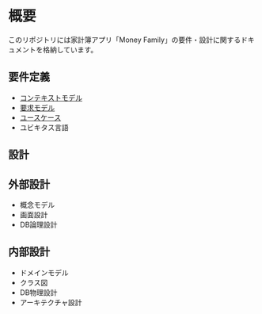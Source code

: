 # 概要
このリポジトリには家計簿アプリ「Money Family」の要件・設計に関するドキュメントを格納しています。

## 要件定義
- [コンテキストモデル](01_requirement/01_context-model.png)
- [要求モデル](01_requirement/02_requirement-model.md)
- [ユースケース](01_requirement/03_use-case.md)
- ユビキタス言語

## 設計

## 外部設計
- 概念モデル
- 画面設計
- DB論理設計

## 内部設計
- ドメインモデル
- クラス図
- DB物理設計
- アーキテクチャ設計